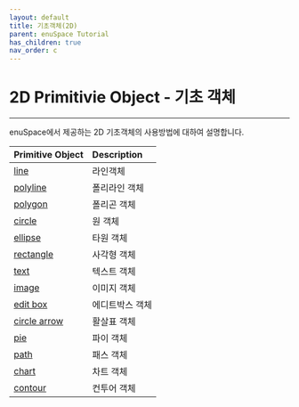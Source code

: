 ```yaml
---
layout: default
title: 기초객체(2D)
parent: enuSpace Tutorial
has_children: true
nav_order: c
---
```


# 2D Primitivie Object - 기초 객체

---

enuSpace에서 제공하는 2D 기초객체의 사용방법에 대하여 설명합니다.

| Primitive Object | Description |
| :--- | :--- |
| [line](/tutorial/line.html) | 라인객체 |
| [polyline](/tutorial/polyline.html) | 폴리라인 객체 |
| [polygon](/tutorial/polygon.html) | 폴리곤 객체 |
| [circle](/tutorial/circle.html) | 원 객체 |
| [ellipse](/tutorial/ellipse.html) | 타원 객체 |
| [rectangle](/tutorial/rectangle.html) | 사각형 객체 |
| [text](/tutorial/text.html) | 텍스트 객체 |
| [image](/tutorial/image.html) | 이미지 객체 |
| [edit box](/tutorial/edit_box.html) | 에디트박스 객체 |
| [circle arrow](/tutorial/circle_arrow.html) | 활살표 객체 |
| [pie](/tutorial/pie.html) | 파이 객체 |
| [path](/tutorial/path.html) | 패스 객체 |
| [chart](/tutorial/chart.html) | 차트 객체 |
| [contour](/tutorial/2d_contour.html) | 컨투어 객체 |



